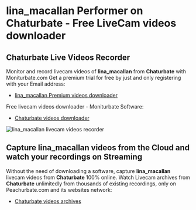 # lina_macallan Performer on Chaturbate - Free LiveCam videos downloader

## Chaturbate Live Videos Recorder

Monitor and record livecam videos of **lina_macallan** from **Chaturbate** with Moniturbate.com
Get a premium trial for free by just and only registering with your Email address:
* [lina_macallan Premium videos downloader](https://moniturbate.com/request-demo-licence-key.html)

Free livecam videos downloader - Moniturbate Software:
* [Chaturbate videos downloader](https://moniturbate.com/moniturbate-download-software.html)

![lina_macallan livecam videos recorder](https://peachurnet.com/templates/moniturbate-software.png)


## Capture lina_macallan videos from the Cloud and watch your recordings on Streaming

Without the need of downloading a software, capture **lina_macallan** livecam videos from **Chaturbate** 100% online.
Watch Livecam archives from **Chaturbate** unlimitedly from thousands of existing recordings, only on Peachurbate.com and its websites network:
* [Chaturbate videos archives](https://peachurnet.com/)